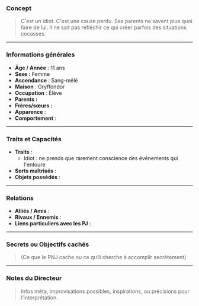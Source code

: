 ### Concept
> C'est un idiot. C'est une cause perdu. Ses parents ne savent plus quoi faire de lui. Il ne sait pas réfléchir ce qui créer parfois des situations cocasses.

---

### Informations générales
- **Âge / Année** : 11 ans
- **Sexe :** Femme
- **Ascendance** : Sang-mêlé
- **Maison** : Gryffondor
- **Occupation** : Élève
- **Parents :**
- **Frères/sœurs :**
- **Apparence** : 
- **Comportement** : 


---

### Traits et Capacités
- **Traits** : 
	- Idiot : ne prends que rarement conscience des événements qui l'entoure
- **Sorts maîtrisés** : 
- **Objets possédés** : 

---

### Relations
- **Alliés / Amis** : 
- **Rivaux / Ennemis** : 
- **Liens particuliers avec les PJ** : 

---

### Secrets ou Objectifs cachés
> (Ce que le PNJ cache ou ce qu’il cherche à accomplir secrètement)

---

### Notes du Directeur
> Infos méta, improvisations possibles, inspirations, ou précisions pour l’interprétation.


